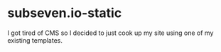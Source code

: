 # subseven.io-static
I got tired of CMS so I decided to just cook up my site using one of my existing templates. 
